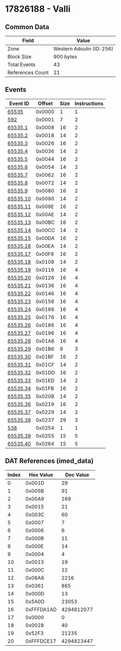 # 17826188 - Valli

## Common Data

| Field            | Value                     |
|------------------|---------------------------|
| Zone             | Western Adoulin (ID: 256) |
| Block Size       | 900 bytes                 |
| Total Events     | 43                        |
| References Count | 21                        |

## Events

| Event ID                  | Offset   |   Size |   Instructions |
|---------------------------|----------|--------|----------------|
| [65535](./65535.md)       | 0x0000   |      1 |              1 |
| [592](./592.md)           | 0x0001   |      7 |              2 |
| [65535.1](./65535.1.md)   | 0x0008   |     16 |              2 |
| [65535.2](./65535.2.md)   | 0x0018   |     14 |              2 |
| [65535.3](./65535.3.md)   | 0x0026   |     16 |              2 |
| [65535.4](./65535.4.md)   | 0x0036   |     14 |              2 |
| [65535.5](./65535.5.md)   | 0x0044   |     16 |              2 |
| [65535.6](./65535.6.md)   | 0x0054   |     14 |              2 |
| [65535.7](./65535.7.md)   | 0x0062   |     16 |              2 |
| [65535.8](./65535.8.md)   | 0x0072   |     14 |              2 |
| [65535.9](./65535.9.md)   | 0x0080   |     16 |              2 |
| [65535.10](./65535.10.md) | 0x0090   |     14 |              2 |
| [65535.11](./65535.11.md) | 0x009E   |     16 |              2 |
| [65535.12](./65535.12.md) | 0x00AE   |     14 |              2 |
| [65535.13](./65535.13.md) | 0x00BC   |     16 |              2 |
| [65535.14](./65535.14.md) | 0x00CC   |     14 |              2 |
| [65535.15](./65535.15.md) | 0x00DA   |     16 |              2 |
| [65535.16](./65535.16.md) | 0x00EA   |     14 |              2 |
| [65535.17](./65535.17.md) | 0x00F8   |     16 |              2 |
| [65535.18](./65535.18.md) | 0x0108   |     14 |              2 |
| [65535.19](./65535.19.md) | 0x0116   |     16 |              4 |
| [65535.20](./65535.20.md) | 0x0126   |     16 |              4 |
| [65535.21](./65535.21.md) | 0x0136   |     16 |              4 |
| [65535.22](./65535.22.md) | 0x0146   |     16 |              4 |
| [65535.23](./65535.23.md) | 0x0156   |     16 |              4 |
| [65535.24](./65535.24.md) | 0x0166   |     16 |              4 |
| [65535.25](./65535.25.md) | 0x0176   |     16 |              4 |
| [65535.26](./65535.26.md) | 0x0186   |     16 |              4 |
| [65535.27](./65535.27.md) | 0x0196   |     16 |              4 |
| [65535.28](./65535.28.md) | 0x01A6   |     16 |              4 |
| [65535.29](./65535.29.md) | 0x01B6   |      9 |              3 |
| [65535.30](./65535.30.md) | 0x01BF   |     16 |              2 |
| [65535.31](./65535.31.md) | 0x01CF   |     14 |              2 |
| [65535.32](./65535.32.md) | 0x01DD   |     16 |              2 |
| [65535.33](./65535.33.md) | 0x01ED   |     14 |              2 |
| [65535.34](./65535.34.md) | 0x01FB   |     16 |              2 |
| [65535.35](./65535.35.md) | 0x020B   |     14 |              2 |
| [65535.36](./65535.36.md) | 0x0219   |     16 |              2 |
| [65535.37](./65535.37.md) | 0x0229   |     14 |              2 |
| [65535.38](./65535.38.md) | 0x0237   |     29 |              3 |
| [538](./538.md)           | 0x0254   |      1 |              1 |
| [65535.39](./65535.39.md) | 0x0255   |     15 |              5 |
| [65535.40](./65535.40.md) | 0x0264   |     15 |              5 |

## DAT References (imed_data)

|   Index | Hex Value   |   Dec Value |
|---------|-------------|-------------|
|       0 | 0x001D      |          29 |
|       1 | 0x005B      |          91 |
|       2 | 0x00A9      |         169 |
|       3 | 0x0015      |          21 |
|       4 | 0x003C      |          60 |
|       5 | 0x0007      |           7 |
|       6 | 0x0006      |           6 |
|       7 | 0x000B      |          11 |
|       8 | 0x000E      |          14 |
|       9 | 0x0004      |           4 |
|      10 | 0x0013      |          19 |
|      11 | 0x000C      |          12 |
|      12 | 0x08A8      |        2216 |
|      13 | 0x0361      |         865 |
|      14 | 0x000D      |          13 |
|      15 | 0x5A0D      |       23053 |
|      16 | 0xFFFDA1AD  |  4294812077 |
|      17 | 0x0000      |           0 |
|      18 | 0x0028      |          40 |
|      19 | 0x52F3      |       21235 |
|      20 | 0xFFFDCE17  |  4294823447 |
